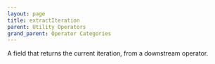 ```yaml
---
layout: page
title: extractIteration
parent: Utility Operators
grand_parent: Operator Categories
---
```


A field that returns the current iteration, from a downstream
operator.
